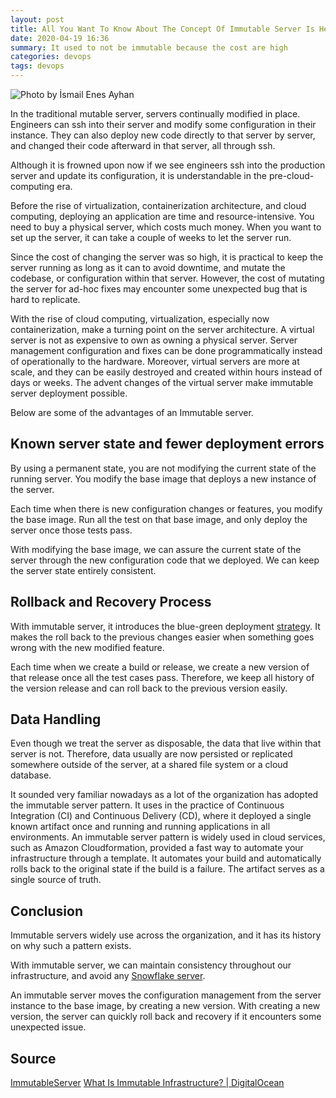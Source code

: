```yaml
---
layout: post
title: All You Want To Know About The Concept Of Immutable Server Is Here
date: 2020-04-19 16:36
summary: It used to not be immutable because the cost are high
categories: devops
tags: devops
---
```


![Photo by İsmail Enes Ayhan](https://images.unsplash.com/photo-1584169417032-d34e8d805e8b?ixlib=rb-1.2.1&ixid=eyJhcHBfaWQiOjEyMDd9&auto=format&fit=crop&w=1470&q=80)

In the traditional mutable server, servers continually modified in place. Engineers can ssh into their server and modify some configuration in their instance. They can also deploy new code directly to that server by server, and changed their code afterward in that server, all through ssh. 

Although it is frowned upon now if we see engineers ssh into the production server and update its configuration, it is understandable in the pre-cloud-computing era.

Before the rise of virtualization, containerization architecture, and cloud computing, deploying an application are time and resource-intensive. You need to buy a physical server, which costs much money. When you want to set up the server, it can take a couple of weeks to let the server run.

Since the cost of changing the server was so high, it is practical to keep the server running as long as it can to avoid downtime, and mutate the codebase, or configuration within that server. However, the cost of mutating the server for ad-hoc fixes may encounter some unexpected bug that is hard to replicate.

With the rise of cloud computing, virtualization, especially now containerization, make a turning point on the server architecture. A virtual server is not as expensive to own as owning a physical server. Server management configuration and fixes can be done programmatically instead of operationally to the hardware. Moreover, virtual servers are more at scale, and they can be easily destroyed and created within hours instead of days or weeks. The advent changes of the virtual server make immutable server deployment possible.

Below are some of the advantages of an Immutable server.

## Known server state and fewer deployment errors
By using a permanent state, you are not modifying the current state of the running server. You modify the base image that deploys a new instance of the server.

Each time when there is new configuration changes or features, you modify the base image. Run all the test on that base image, and only deploy the server once those tests pass. 

With modifying the base image, we can assure the current state of the server through the new configuration code that we deployed. We can keep the server state entirely consistent.

## Rollback and Recovery Process
With immutable server, it introduces the blue-green deployment <a href="https://martinfowler.com/bliki/BlueGreenDeployment.html" target="_blank">strategy</a>. It makes the roll back to the previous changes easier when something goes wrong with the new modified feature. 

Each time when we create a build or release, we create a new version of that release once all the test cases pass. Therefore, we keep all history of the version release and can roll back to the previous version easily.


## Data Handling
Even though we treat the server as disposable, the data that live within that server is not. Therefore, data usually are now persisted or replicated somewhere outside of the server, at a shared file system or a cloud database. 


It sounded very familiar nowadays as a lot of the organization has adopted the immutable server pattern. It uses in the practice of Continuous Integration (CI) and Continuous Delivery (CD), where it deployed a single known artifact once and running and running applications in all environments. An immutable server pattern is widely used in cloud services, such as Amazon Cloudformation, provided a fast way to automate your infrastructure through a template. It automates your build and automatically rolls back to the original state if the build is a failure. The artifact serves as a single source of truth. 

## Conclusion
Immutable servers widely use across the organization, and it has its history on why such a pattern exists. 

With immutable server, we can maintain consistency throughout our infrastructure, and avoid any <a href="https://martinfowler.com/bliki/SnowflakeServer.html" target="_blank">Snowflake server</a>. 

An immutable server moves the configuration management from the server instance to the base image, by creating a new version. With creating a new version, the server can quickly roll back and recovery if it encounters some unexpected issue.



## Source
[ImmutableServer](https://martinfowler.com/bliki/ImmutableServer.html)
[What Is Immutable Infrastructure? \| DigitalOcean](https://www.digitalocean.com/community/tutorials/what-is-immutable-infrastructure)
